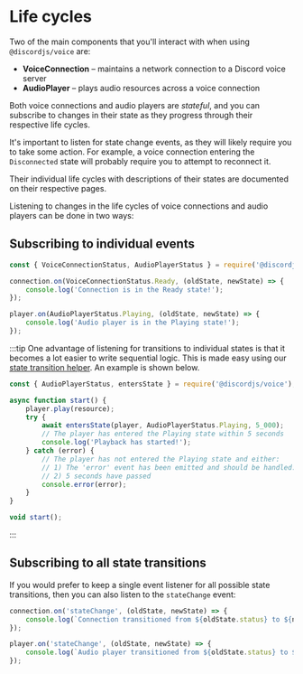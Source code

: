 # Life cycles

Two of the main components that you'll interact with when using `@discordjs/voice` are:

- **VoiceConnection** – maintains a network connection to a Discord voice server
- **AudioPlayer** – plays audio resources across a voice connection

Both voice connections and audio players are _stateful_, and you can subscribe to changes in their state as they progress through their respective life cycles.

It's important to listen for state change events, as they will likely require you to take some action. For example, a voice connection entering the `Disconnected` state will probably require you to attempt to reconnect it.

Their individual life cycles with descriptions of their states are documented on their respective pages.

Listening to changes in the life cycles of voice connections and audio players can be done in two ways:

## Subscribing to individual events

```js
const { VoiceConnectionStatus, AudioPlayerStatus } = require('@discordjs/voice');

connection.on(VoiceConnectionStatus.Ready, (oldState, newState) => {
	console.log('Connection is in the Ready state!');
});

player.on(AudioPlayerStatus.Playing, (oldState, newState) => {
	console.log('Audio player is in the Playing state!');
});
```

:::tip
One advantage of listening for transitions to individual states is that it becomes a lot easier to write sequential logic. This is made easy using our [state transition helper](https://github.com/discordjs/voice/blob/main/src/util/entersState.ts). An example is shown below.

```js
const { AudioPlayerStatus, entersState } = require('@discordjs/voice');

async function start() {
	player.play(resource);
	try {
		await entersState(player, AudioPlayerStatus.Playing, 5_000);
		// The player has entered the Playing state within 5 seconds
		console.log('Playback has started!');
	} catch (error) {
		// The player has not entered the Playing state and either:
		// 1) The 'error' event has been emitted and should be handled.
		// 2) 5 seconds have passed
		console.error(error);
	}
}

void start();
```
:::

## Subscribing to all state transitions

If you would prefer to keep a single event listener for all possible state transitions, then you can also listen to the `stateChange` event:

```js
connection.on('stateChange', (oldState, newState) => {
	console.log(`Connection transitioned from ${oldState.status} to ${newState.status}`);
});

player.on('stateChange', (oldState, newState) => {
	console.log(`Audio player transitioned from ${oldState.status} to ${newState.status}`);
});
```
